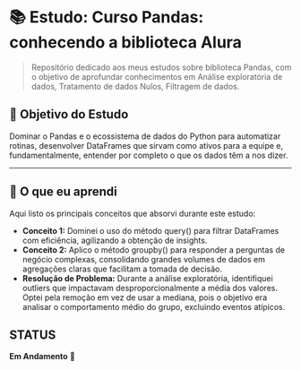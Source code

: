 # 📚 Estudo: Curso Pandas: conhecendo a biblioteca Alura

> Repositório dedicado aos meus estudos sobre biblioteca Pandas, com o objetivo de aprofundar conhecimentos em Análise exploratória de dados, Tratamento de dados Nulos, Filtragem de dados.

## 🎯 Objetivo do Estudo

Dominar o Pandas e o ecossistema de dados do Python para automatizar rotinas, desenvolver DataFrames que sirvam como ativos para a equipe e, fundamentalmente, entender por completo o que os dados têm a nos dizer.

---

## 📖 O que eu aprendi

Aqui listo os principais conceitos que absorvi durante este estudo:

* **Conceito 1:** Dominei o uso do método query() para filtrar DataFrames com eficiência, agilizando a obtenção de insights.
* **Conceito 2:** Aplico o método groupby() para responder a perguntas de negócio complexas, consolidando grandes volumes de dados em agregações claras que facilitam a tomada de decisão.
* **Resolução de Problema:** Durante a análise exploratória, identifiquei outliers que impactavam desproporcionalmente a média dos valores. Optei pela remoção em vez de usar a mediana, pois o objetivo era analisar o comportamento médio do grupo, excluindo eventos atípicos.

## STATUS

**Em Andamento** 🚧
